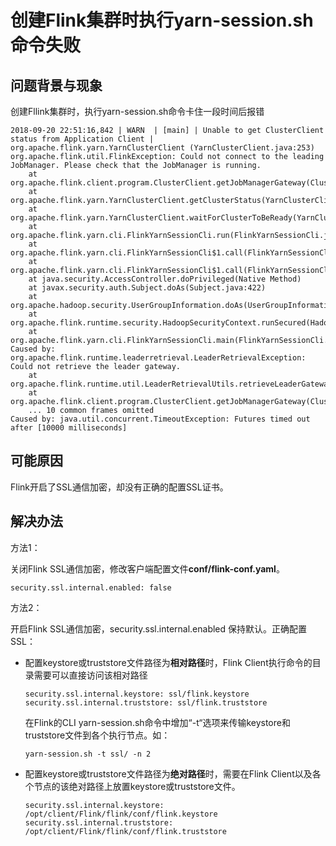 # 创建Flink集群时执行yarn-session.sh命令失败<a name="ZH-CN_TOPIC_0187615917"></a>

## 问题背景与现象<a name="zh-cn_topic_0167274939_section370710207470"></a>

创建Fllink集群时，执行yarn-session.sh命令卡住一段时间后报错

```
2018-09-20 22:51:16,842 | WARN  | [main] | Unable to get ClusterClient status from Application Client | org.apache.flink.yarn.YarnClusterClient (YarnClusterClient.java:253) 
org.apache.flink.util.FlinkException: Could not connect to the leading JobManager. Please check that the JobManager is running.
	at org.apache.flink.client.program.ClusterClient.getJobManagerGateway(ClusterClient.java:861)
	at org.apache.flink.yarn.YarnClusterClient.getClusterStatus(YarnClusterClient.java:248)
	at org.apache.flink.yarn.YarnClusterClient.waitForClusterToBeReady(YarnClusterClient.java:516)
	at org.apache.flink.yarn.cli.FlinkYarnSessionCli.run(FlinkYarnSessionCli.java:717)
	at org.apache.flink.yarn.cli.FlinkYarnSessionCli$1.call(FlinkYarnSessionCli.java:514)
	at org.apache.flink.yarn.cli.FlinkYarnSessionCli$1.call(FlinkYarnSessionCli.java:511)
	at java.security.AccessController.doPrivileged(Native Method)
	at javax.security.auth.Subject.doAs(Subject.java:422)
	at org.apache.hadoop.security.UserGroupInformation.doAs(UserGroupInformation.java:1729)
	at org.apache.flink.runtime.security.HadoopSecurityContext.runSecured(HadoopSecurityContext.java:41)
	at org.apache.flink.yarn.cli.FlinkYarnSessionCli.main(FlinkYarnSessionCli.java:511)
Caused by: org.apache.flink.runtime.leaderretrieval.LeaderRetrievalException: Could not retrieve the leader gateway.
	at org.apache.flink.runtime.util.LeaderRetrievalUtils.retrieveLeaderGateway(LeaderRetrievalUtils.java:79)
	at org.apache.flink.client.program.ClusterClient.getJobManagerGateway(ClusterClient.java:856)
	... 10 common frames omitted
Caused by: java.util.concurrent.TimeoutException: Futures timed out after [10000 milliseconds]
```

## 可能原因<a name="zh-cn_topic_0167274939_section27469961718"></a>

Flink开启了SSL通信加密，却没有正确的配置SSL证书。

## 解决办法<a name="zh-cn_topic_0167274939_section27114831816"></a>

方法1：

关闭Flink SSL通信加密，修改客户端配置文件**conf/flink-conf.yaml**。

```
security.ssl.internal.enabled: false
```

方法2：

开启Flink SSL通信加密，security.ssl.internal.enabled 保持默认。正确配置SSL：

-   配置keystore或truststore文件路径为**相对路径**时，Flink Client执行命令的目录需要可以直接访问该相对路径

    ```
    security.ssl.internal.keystore: ssl/flink.keystore
    security.ssl.internal.truststore: ssl/flink.truststore
    ```

    在Flink的CLI yarn-session.sh命令中增加“-t“选项来传输keystore和truststore文件到各个执行节点。如：

    ```
    yarn-session.sh -t ssl/ -n 2
    ```


-   配置keystore或truststore文件路径为**绝对路径**时，需要在Flink Client以及各个节点的该绝对路径上放置keystore或truststore文件。

    ```
    security.ssl.internal.keystore: /opt/client/Flink/flink/conf/flink.keystore
    security.ssl.internal.truststore: /opt/client/Flink/flink/conf/flink.truststore
    ```


